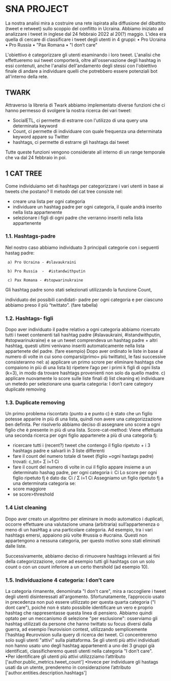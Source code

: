 # SNA PROJECT
La nostra analisi mira a costruire una rete ispirata alla diffusione del dibattito (tweet e retweet) sullo scoppio del conflitto in Ucraina. 
Abbiamo iniziato ad analizzare i tweet in inglese dal 24 febbraio 2022 al 20(?) maggio. 
L'idea era quella di cercare di classificare i tweet degli utenti in 4 gruppi: 
•	Pro Ucraina 
•	Pro Russia
•	"Pax Romana 
•	"I don’t care" 

L'obiettivo è categorizzare gli utenti esaminando i loro tweet. 
L'analisi che effettueremo sui tweet comporterà, oltre all'osservazione degli hashtag in essi contenuti, anche l'analisi dell'andamento degli stessi con l'obiettivo finale di andare a individuare quelli che potrebbero essere potenziali bot all'interno della rete. 

## TWARK

Attraverso la libreria di Twark abbiamo implementato diverse funzioni che ci hanno permesso di svolgere la nostra ricerca dei vari tweet:

- SocialETL, ci permette di estrarre con l'utilizzo di una query una determinata keyword
- Count, ci permette di individuare con quale frequenza una determinata keyword appare su Twitter
- hashtags, ci permette di estrarre gli hashtags dai tweet


 Tutte queste funzioni vengono considerate all interno di un range temporale che va dal 24 febbraio in poi.


## 1 CAT TREE 
Come individuiamo  set di hashtags per categorizzare i vari utenti in base ai tweets che postano? 
Il metodo del cat tree consiste nel:
-  creare una lista per ogni categoria  
-  individuare un hashtag padre per ogni categoria, il quale andrà inserito nella lista appartenente 
-  selezionare i figli di ogni padre che verranno inseriti nella lista appartenente

### 1.1. Hashtags-padre
Nel nostro caso abbiamo individuato 3 principali categorie con i seguenti hastag padre:

     a)	Pro Ucraina - #slavaukraini  

     b)	Pro Russia  -  #istandwithputin

     c)	Pax Romana - #stopwarinukraine

Gli hashtag padre sono stati selezionati utilizzando la funzione Count, 

 individuato dei possibili candidati- padre per ogni categoria e per ciascuno abbiamo preso il più “twittato”. (fare tabella) 

### 1.2. Hashtags- figli
Dopo aver individuato il padre relativo a ogni categoria abbiamo ricercato tutti i tweet contenenti tali hashtag padre (#slavaukraini,  #istandwithputin, #stopwarinukraine) e se un tweet comprendeva un hashtag padre + altri hashtag, questi ultimi venivano inseriti automaticamente nella lista appartenete del padre.
(fare esempio)
Dopo aver ordinato le liste in base al numero di volte in cui sono comparsi(primo= più twittato), le fasi successive consisteranno nel:
a) applicare un primo scrore per eliminare hashtags che compaiono in più di una lista 
b) ripetere l’ago per i primi k figli di ogni lista (k=3), in modo da trovare hashtags provenienti non solo da quello madre.
c) applicare nuovamente lo score sulle liste finali
d) list cleaning 
e) individuare un metedo per selezionare una quarta categoria: I don’t care category
duplicate removing 


### 1.3. Duplicate removing
Un primo problema riscontato (punto a e punto c) è stato che un figlio potesse apparire in più di una lista, quindi non avere una categorizzazione ben definita. Per risolverlo abbiamo deciso di assegnare uno score a ogni figlio che è presente in più di una lista. 
Score-cat-method: 
Viene effettuata una seconda ricerca per ogni figlio appartenete a più di una categoria fj: 
- ricercare tutti i (recent?) tweet  che contengo il figlio ripetuto + i 3 hashtags padre e salvarli in 3 liste differenti
- fare il count del numero totale di tweet (figlio +ogni hastags padre)  trovati: c_tot= Σ i=1 Ci
- fare il count del numero di volte in cui il figlio appare insieme a un determinato hashag padre, per ogni categoria i: Ci
Lo score per ogni figlio ripetuto fj è dato da:  Ci / Σ i=1 Ci
Assegniamo un figlio ripetuto fj a una determinata categoria se: 
- score maggiore
- se score>threshold

### 1.4 List cleaning 
Dopo aver creato un algoritmo per eliminare in modo automatico i duplicati,  occorre effettuare una valutazione umana (arbitraria) sull’appartenenza o meno di un hasHtag a una particolare categoria.
Ad esempio, tra i vari hashtags emersi, appaiono più volte #russia o #ucraina. Questi non appartengono a nessuna categoria, per questo motivo sono stati eliminati dalle liste.

Successivamente, abbiamo deciso di rimuovere hashtags irrilevanti ai fini della categorizzazione, come ad esempio tutti gli hashtags con un solo count o con un count inferiore a un certo thershold (ad esempio 10).

### 1.5. Individuazione 4 categoria: I don’t care
La categoria rimanente, denominata "I don't care", mira a raccogliere i tweet degli utenti disinteressati all'argomento. Sfortunatamente, l’approccio usato in precedenza non può essere utilizzato per questa quarta categoria ("I dont care"), poiché non è stato possibile identificare un vero e proprio hashtag che rappresentasse questa linea di pensiero.
Abbiamo quindi optato per un meccanismo di selezione "per esclusione": osserviamo gli hashtag utilizzati da persone che hanno twittato su focus diversi dalla guerra, ad esempio l’eurovision contest, utilizzando semplicemente l'hashtag #eurovision sulla query di ricerca dei tweet.
Ci concentreremo solo sugli utenti "attivi" sulla piattaforma.  Se gli utenti più attivi individuati non hanno usato uno degli hashtag appartenenti a uno dei 3 gruppi già identificati, classificheremo questi utenti nella categoria "I don’t care".  
   •Per identificare gli utenti più attivi utilizzziamo l’attributo ['author.public_metrics.tweet_count']
   •Invece per individuare gli hastags usati da un utente, prenderemo in considerazione l’attributo ['author.entities.description.hashtags']






